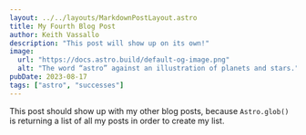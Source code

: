 ```yaml
---
layout: ../../layouts/MarkdownPostLayout.astro
title: My Fourth Blog Post
author: Keith Vassallo
description: "This post will show up on its own!"
image:
  url: "https://docs.astro.build/default-og-image.png"
  alt: "The word “astro” against an illustration of planets and stars."
pubDate: 2023-08-17
tags: ["astro", "successes"]
---
```

This post should show up with my other blog posts, because `Astro.glob()` is returning a list of all my posts in order to create my list.